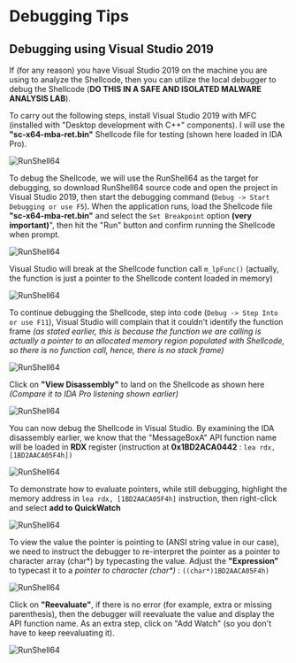 # Debugging Tips

## Debugging using Visual Studio 2019

If (for any reason) you have Visual Studio 2019 on the machine you are using to analyze the Shellcode, then you can utilize the local debugger to debug the Shellcode (**DO THIS IN A SAFE AND ISOLATED MALWARE ANALYSIS LAB**).

To carry out the following steps, install Visual Studio 2019 with MFC (installed with "Desktop development with C++" components). I will use the **"sc-x64-mba-ret.bin"** Shellcode file for testing (shown here loaded in IDA Pro).

![RunShell64](https://github.com/nshalabi/RunShell64/blob/master/Art/0.PNG "RunShell64")

To debug the Shellcode, we will use the RunShell64 as the target for debugging, so download RunShell64 source code and open the project in Visual Studio 2019, then start the debugging command (`Debug -> Start Debugging or use F5`). When the application runs, load the Shellcode file **"sc-x64-mba-ret.bin"** and select the `Set Breakpoint` option **(very important)**", then hit the "Run" button and confirm running the Shellcode when prompt.

![RunShell64](https://github.com/nshalabi/RunShell64/blob/master/Art/1.PNG "RunShell64")

Visual Studio will break at the Shellcode function call `m_lpFunc()` (actually, the function is just a pointer to the Shellcode content loaded in memory)

![RunShell64](https://github.com/nshalabi/RunShell64/blob/master/Art/2.PNG "RunShell64")

To continue debugging the Shellcode, step into code (`Debug -> Step Into or use F11`), Visual Studio will complain that it couldn't identify the function frame *(as stated earlier, this is because the function we are calling is actually a pointer to an allocated memory region populated with Shellcode, so there is no function call, hence, there is no stack frame)*

![RunShell64](https://github.com/nshalabi/RunShell64/blob/master/Art/3.PNG "RunShell64")

Click on **"View Disassembly"** to land on the Shellcode as shown here *(Compare it to IDA Pro listening shown earlier)*

![RunShell64](https://github.com/nshalabi/RunShell64/blob/master/Art/4.PNG "RunShell64")

You can now debug the Shellcode in Visual Studio. By examining the IDA disassembly earlier, we know that the "MessageBoxA" API function name will be loaded in **RDX** register (instruction at **0x1BD2ACA0442** : `lea rdx, [1BD2AACA05F4h])`

![RunShell64](https://github.com/nshalabi/RunShell64/blob/master/Art/5.PNG "RunShell64")

To demonstrate how to evaluate pointers, while still debugging, highlight the memory address in `lea rdx, [1BD2AACA05F4h]` instruction, then right-click and select **add to QuickWatch**

![RunShell64](https://github.com/nshalabi/RunShell64/blob/master/Art/6.PNG "RunShell64")

To view the value the pointer is pointing to (ANSI string value in our case), we need to instruct the debugger to re-interpret the pointer as a pointer to character array (char*) by typecasting the value. 
Adjust the **"Expression"** to typecast it to a *pointer to character (char\*)* : `((char*)1BD2AACA05F4h)`

![RunShell64](https://github.com/nshalabi/RunShell64/blob/master/Art/7.PNG "RunShell64")

Click on **"Reevaluate"**, if there is no error (for example, extra or missing parenthesis), then the debugger will reevaluate the value and display the API function name. As an extra step, click on "Add Watch" (so you don't have to keep reevaluating it).

![RunShell64](https://github.com/nshalabi/RunShell64/blob/master/Art/8.PNG "RunShell64")

